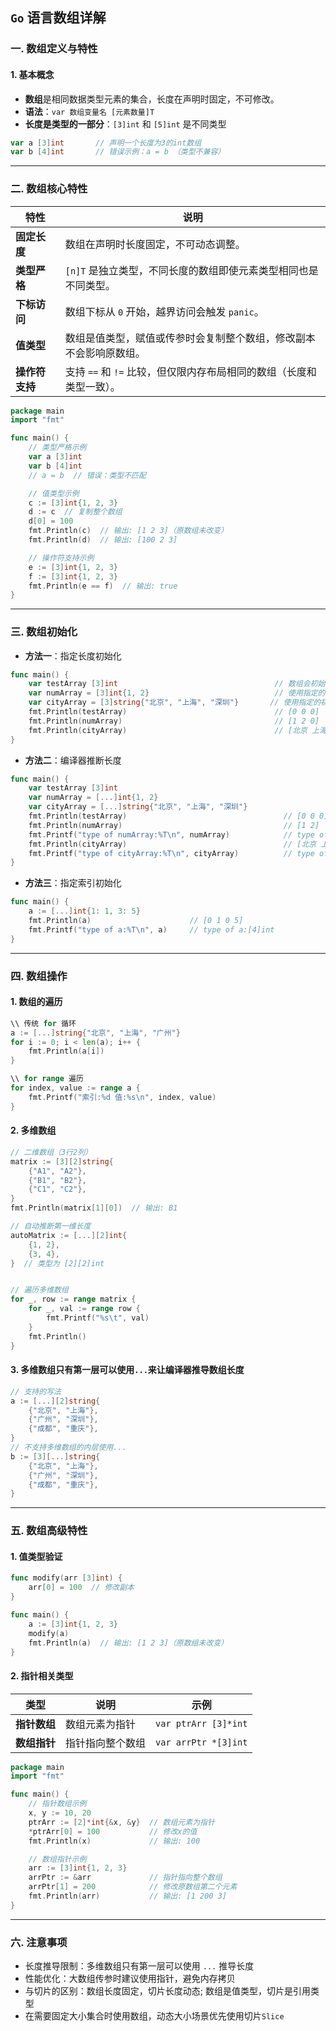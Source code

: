 ## `Go` 语言数组详解

### 一. 数组定义与特性

#### 1. 基本概念
- **数组**是相同数据类型元素的集合，长度在声明时固定，不可修改。
- **语法**：`var 数组变量名 [元素数量]T`
- **长度是类型的一部分**：`[3]int` 和 `[5]int` 是不同类型

```go
var a [3]int       // 声明一个长度为3的int数组
var b [4]int       // 错误示例：a = b （类型不兼容）
```

---

### 二. 数组核心特性

| 特性         | 说明                                                                 |
|--------------|----------------------------------------------------------------------|
| **固定长度** | 数组在声明时长度固定，不可动态调整。                                 |
| **类型严格** | `[n]T` 是独立类型，不同长度的数组即使元素类型相同也是不同类型。      |
| **下标访问** | 数组下标从 `0` 开始，越界访问会触发 `panic`。                        |
| **值类型**   | 数组是值类型，赋值或传参时会复制整个数组，修改副本不会影响原数组。   |
| **操作符支持** | 支持 `==` 和 `!=` 比较，但仅限内存布局相同的数组（长度和类型一致）。 |

```go
package main
import "fmt"

func main() {
    // 类型严格示例
    var a [3]int
    var b [4]int
    // a = b  // 错误：类型不匹配

    // 值类型示例
    c := [3]int{1, 2, 3}
    d := c  // 复制整个数组
    d[0] = 100
    fmt.Println(c)  // 输出: [1 2 3]（原数组未改变）
    fmt.Println(d)  // 输出: [100 2 3]

    // 操作符支持示例
    e := [3]int{1, 2, 3}
    f := [3]int{1, 2, 3}
    fmt.Println(e == f)  // 输出: true
}
```
---

### 三. 数组初始化
- **方法一**：指定长度初始化
```go
func main() {
	var testArray [3]int                                   // 数组会初始化为int类型的零值
	var numArray = [3]int{1, 2}                            // 使用指定的初始值完成初始化
	var cityArray = [3]string{"北京", "上海", "深圳"}       // 使用指定的初始值完成初始化
	fmt.Println(testArray)                                 // [0 0 0]
	fmt.Println(numArray)                                  // [1 2 0]
	fmt.Println(cityArray)                                 // [北京 上海 深圳]
}
```

- **方法二**：编译器推断长度
```go
func main() {
	var testArray [3]int
	var numArray = [...]int{1, 2}
	var cityArray = [...]string{"北京", "上海", "深圳"}
	fmt.Println(testArray)                                   // [0 0 0]
	fmt.Println(numArray)                                    // [1 2]
	fmt.Printf("type of numArray:%T\n", numArray)            // type of numArray:[2]int
	fmt.Println(cityArray)                                   // [北京 上海 深圳]
	fmt.Printf("type of cityArray:%T\n", cityArray)          // type of cityArray:[3]string
}
```

- **方法三**：指定索引初始化
```go
func main() {
	a := [...]int{1: 1, 3: 5}
	fmt.Println(a)                      // [0 1 0 5]
	fmt.Printf("type of a:%T\n", a)     // type of a:[4]int
}
```
---

### 四. 数组操作

#### 1. 数组的遍历

```go
\\ 传统 for 循环
a := [...]string{"北京", "上海", "广州"}
for i := 0; i < len(a); i++ {
    fmt.Println(a[i])
}

\\ for range 遍历
for index, value := range a {
    fmt.Printf("索引:%d 值:%s\n", index, value)
}
```

#### 2. 多维数组
```go
// 二维数组（3行2列）
matrix := [3][2]string{
    {"A1", "A2"},
    {"B1", "B2"},
    {"C1", "C2"},
}
fmt.Println(matrix[1][0])  // 输出: B1

// 自动推断第一维长度
autoMatrix := [...][2]int{
    {1, 2},
    {3, 4},
}  // 类型为 [2][2]int


// 遍历多维数组
for _, row := range matrix {
    for _, val := range row {
        fmt.Printf("%s\t", val)
    }
    fmt.Println()
}
```

#### 3. 多维数组只有第一层可以使用`...`来让编译器推导数组长度
```go
// 支持的写法
a := [...][2]string{
    {"北京", "上海"},
    {"广州", "深圳"},
    {"成都", "重庆"},
}
// 不支持多维数组的内层使用...
b := [3][...]string{
    {"北京", "上海"},
    {"广州", "深圳"},
    {"成都", "重庆"},
}
```
---

### 五. 数组高级特性
#### 1. 值类型验证
```go
func modify(arr [3]int) {
    arr[0] = 100  // 修改副本
}

func main() {
    a := [3]int{1, 2, 3}
    modify(a)
    fmt.Println(a)  // 输出: [1 2 3]（原数组未改变）
}
```

#### 2. 指针相关类型

| 类型         | 说明                     | 示例                       |
|--------------|--------------------------|----------------------------|
| **指针数组** | 数组元素为指针           | `var ptrArr [3]*int`       |
| **数组指针** | 指针指向整个数组         | `var arrPtr *[3]int`       |

```go
package main
import "fmt"

func main() {
    // 指针数组示例
    x, y := 10, 20
    ptrArr := [2]*int{&x, &y}  // 数组元素为指针
    *ptrArr[0] = 100           // 修改x的值
    fmt.Println(x)             // 输出: 100

    // 数组指针示例
    arr := [3]int{1, 2, 3}
    arrPtr := &arr             // 指针指向整个数组
    arrPtr[1] = 200            // 修改原数组第二个元素
    fmt.Println(arr)           // 输出: [1 200 3]
}
```
---

### 六. 注意事项
- 长度推导限制：多维数组只有第一层可以使用 `...` 推导长度
- 性能优化：大数组传参时建议使用指针，避免内存拷贝
- 与切片的区别：数组长度固定，切片长度动态; 数组是值类型，切片是引用类型
- 在需要固定大小集合时使用数组，动态大小场景优先使用切片`Slice`
